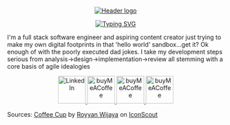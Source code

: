 <p align="center">
  <a href="">
    <img src="https://i.imgur.com/BIQiDJz.png" alt="Header logo">
  </a>
</p>
<p align="center">
  <!-- Typing SVG by DenverCoder1 - https://github.com/DenverCoder1/readme-typing-svg -->
  <a href="https://git.io/typing-svg"><img src="https://readme-typing-svg.herokuapp.com?font=Amatic+SC&weight=700&size=32&pause=1000&color=FFDE59&center=true&width=435&lines=Dad%2FDeveloper%2FCoffee+nerd;Five+years+of+development+experience;I+hyperfocus+on+the+things+that+I+love" alt="Typing SVG" /></a>
</p>

I'm a full stack software engineer and aspiring content creator just trying to make my own digital footprints in that 'hello world' sandbox...get it? Ok enough of with the poorly executed dad jokes. I take my development steps serious from analysis->design->implementation->review all stemming with a core basis of agile idealogies

<p align="center">
  <a href="https://www.linkedin.com/in/dkc86/">
    <img width="64px" alt="LinkedIn" title="LinkedIn" src="https://i.imgur.com/7ziNQJ3.png"/>
  </a>
  <a href="https://buymeacoffee.com/devvjs">
    <img width="64px" alt="buyMeACoffee" title="Coffee" src="https://i.imgur.com/XZy4ksY.png"/>
  </a>
  <a href="https://buymeacoffee.com/devvjs">
    <img width="64px" alt="buyMeACoffee" title="Coffee" src="https://imgur.com/MGhuaTX.png"/>
  </a>
  <a href="https://buymeacoffee.com/devvjs">
    <img width="64px" alt="buyMeACoffee" title="Coffee" src="https://imgur.com/MGhuaTX.png"/>
  </a>
</p>

Sources:
<a href="https://iconscout.com/icons/coffee-cup" class="text-underline font-size-sm" target="_blank">Coffee Cup</a> by <a href="https://iconscout.com/contributors/royyanwijaya" class="text-underline font-size-sm">Royyan Wijaya</a> on <a href="https://iconscout.com" class="text-underline font-size-sm">IconScout</a>
